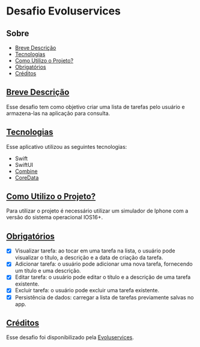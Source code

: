 # Desafio Evoluservices

## Sobre

- [Breve Descrição](#breve-descrição)
- [Tecnologias](#tecnologias)
- [Como Utilizo o Projeto?](#como-utilizo-o-projeto)
- [Obrigatórios](#obrigatórios)
- [Créditos](#créditos)

## [Breve Descrição](#sobre)

Esse desafio tem como objetivo criar uma lista de tarefas pelo usuário e armazena-las na aplicação para consulta.

## [Tecnologias](#sobre)

Esse aplicativo utilizou as seguintes tecnologias:

- Swift
- SwiftUI
- [Combine](https://developer.apple.com/documentation/combine)
- [CoreData](https://developer.apple.com/documentation/coredata/)

## [Como Utilizo o Projeto?](#sobre)

Para utilizar o projeto é necessário utilizar um simulador de Iphone com a versão do sistema operacional IOS16+.

## [Obrigatórios](#sobre)

- [x] Visualizar tarefa: ao tocar em uma tarefa na lista, o usuário pode visualizar o título, a descrição e a data de criação da tarefa.
- [x] Adicionar tarefa: o usuário pode adicionar uma nova tarefa, fornecendo um título e uma descrição. 
- [x] Editar tarefa: o usuário pode editar o título e a descrição de uma tarefa existente.
- [x] Excluir tarefa: o usuário pode excluir uma tarefa existente.
- [x] Persistência de dados: carregar a lista de tarefas previamente salvas no app.

## [Créditos](#sobre)

Esse desafio foi disponibilizado pela [Evoluservices](https://br.evoluservices.com).
